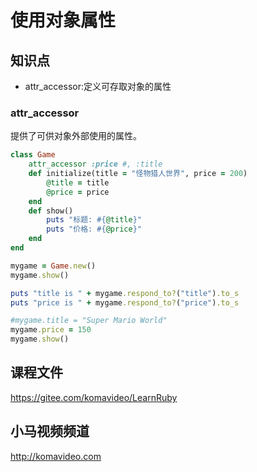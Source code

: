 使用对象属性
==========

## 知识点

* attr_accessor:定义可存取对象的属性

### attr_accessor

提供了可供对象外部使用的属性。

~~~ruby
class Game
    attr_accessor :price #, :title
    def initialize(title = "怪物猎人世界", price = 200)
        @title = title
        @price = price
    end
    def show()
        puts "标题: #{@title}"
        puts "价格: #{@price}"
    end
end

mygame = Game.new()
mygame.show()

puts "title is " + mygame.respond_to?("title").to_s
puts "price is " + mygame.respond_to?("price").to_s

#mygame.title = "Super Mario World"
mygame.price = 150
mygame.show()
~~~

## 课程文件

https://gitee.com/komavideo/LearnRuby

## 小马视频频道

http://komavideo.com
